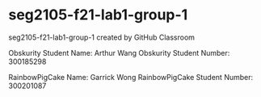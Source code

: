 # seg2105-f21-lab1-group-1
seg2105-f21-lab1-group-1 created by GitHub Classroom

Obskurity Student Name: Arthur Wang
Obskurity Student Number: 300185298

RainbowPigCake Name: Garrick Wong
RainbowPigCake Student Number: 300201087

